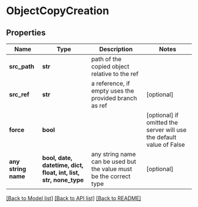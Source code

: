 # ObjectCopyCreation


## Properties
Name | Type | Description | Notes
------------ | ------------- | ------------- | -------------
**src_path** | **str** | path of the copied object relative to the ref | 
**src_ref** | **str** | a reference, if empty uses the provided branch as ref | [optional] 
**force** | **bool** |  | [optional]  if omitted the server will use the default value of False
**any string name** | **bool, date, datetime, dict, float, int, list, str, none_type** | any string name can be used but the value must be the correct type | [optional]

[[Back to Model list]](../README.md#documentation-for-models) [[Back to API list]](../README.md#documentation-for-api-endpoints) [[Back to README]](../README.md)


